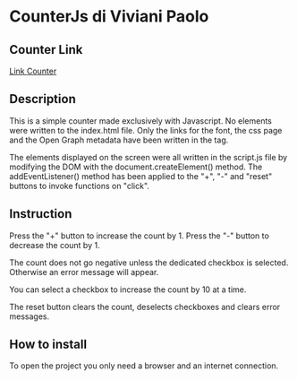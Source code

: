 # CounterJs di Viviani Paolo
## Counter Link

<a target="_blank" href= "https://paolovv.github.io/CounterJs/">Link Counter</a>

## Description

This is a simple counter made exclusively with Javascript. 
No elements were written to the index.html file. 
Only the links for the font, the css page and the Open Graph metadata have been written in the <head> tag.

The elements displayed on the screen were all written in the script.js file by modifying the DOM with the document.createElement() method.
The addEventListener() method has been applied to the "+", "-" and "reset" buttons to invoke functions on "click".

## Instruction

Press the "+" button to increase the count by 1.
Press the "-" button to decrease the count by 1.

The count does not go negative unless the dedicated checkbox is selected.
Otherwise an error message will appear.


You can select a checkbox to increase the count by 10 at a time.

The reset button clears the count, deselects checkboxes and clears error messages.

## How to install

To open the project you only need a browser and an internet connection.
